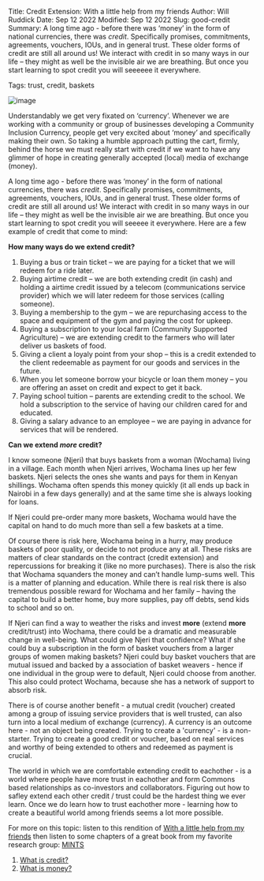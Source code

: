 Title: Credit Extension: With a little help from my friends
Author: Will Ruddick
Date: Sep 12 2022
Modified: Sep 12 2022
Slug: good-credit
Summary: A long time ago - before there was ‘money’ in the form of national currencies, there was *credit*. Specifically promises, commitments, agreements, vouchers, IOUs, and in general trust. These older forms of credit are still all around us! We interact with credit in so many ways in our life – they might as well be the invisible air we are breathing. But once you start learning to spot credit you will seeeeee it everywhere.

Tags: trust, credit, baskets

![image](images/blog/good-credit1.webp)

Understandably we get very fixated on ‘currency’. Whenever we are working with a community or group of businesses developing a Community Inclusion Currency, people get very excited about ‘money’ and specifically making their own. So taking a humble approach putting the cart, firmly, behind the horse we must really start with credit if we want to have any glimmer of hope in creating generally accepted (local) media of exchange (money). 

A long time ago - before there was ‘money’ in the form of national currencies, there was *credit*. Specifically promises, commitments, agreements, vouchers, IOUs, and in general trust. These older forms of credit are still all around us! We interact with credit in so many ways in our life – they might as well be the invisible air we are breathing. But once you start learning to spot credit you will seeeee it everywhere. Here are a few example of credit that come to mind:

**How many ways do we extend credit?**

1. Buying a bus or train ticket – we are paying for a ticket that we will redeem for a ride later.
2. Buying airtime credit – we are both extending credit (in cash) and holding a airtime credit issued by a telecom (communications service provider) which we will later redeem for those services (calling someone).
3. Buying a membership to the gym – we are repurchasing access to the space and equipment of the gym and paying the cost for upkeep.
4. Buying a subscription to your local farm (Community Supported Agriculture) – we are extending credit to the farmers who will later deliver us baskets of food.
5. Giving a client a loyaly point from your shop – this is a credit extended to the client redeemable as payment for our goods and services in the future.
6. When you let someone borrow your bicycle or loan them money – you are offering an asset on credit and expect to get it back.
7. Paying school tuition – parents are extending credit to the school. We hold a subscription to the service of having our children cared for and educated.
8. Giving a salary advance to an employee – we are paying in advance for services that will be rendered.


**Can we extend *more* credit?**

I know someone (Njeri) that buys baskets from a woman (Wochama) living in a village. Each month when Njeri arrives, Wochama lines up her few baskets. Njeri selects the ones she wants and pays for them in Kenyan shillings. Wochama often spends this money quickly (it all ends up back in Nairobi in a few days generally) and at the same time she is always looking for loans.

If Njeri could pre-order many more baskets, Wochama would have the capital on hand to do much more than sell a few baskets at a time. 

Of course there is risk here, Wochama being in a hurry, may produce baskets of poor quality, or decide to not produce any at all. These risks are matters of clear standards on the contract (credit extension) and repercussions for breaking it (like no more purchases). There is also the risk that Wochama squanders the money and can’t handle lump-sums well. This is a matter of planning and education. While there is real risk there is also tremendous possible reward for Wochama and her family – having the capital to build a better home, buy more supplies, pay off debts, send kids to school and so on. 

If Njeri can find a way to weather the risks and invest **more** (extend **more** credit/trust) into Wochama, there could be a dramatic and measurable change in well-being. What could give Njeri that confidence? What if she could buy a subscription in the form of basket vouchers from a larger groups of women making baskets? Njeri could buy basket vouchers that are mutual issued and backed by a association of basket weavers - hence if one individual in the group were to default, Njeri could choose from another. This also could protect Wochama, because she has a network of support to absorb risk.

There is of course another benefit - a mutual credit (voucher) created among a group of issuing service providers that is well trusted, can also turn into a local medium of exchange (currency). A currency is an outcome here - not an object being created. Trying to create a 'currency' - is a non-starter. Trying to create a good credit or voucher, based on real services and worthy of being extended to others and redeemed as payment is crucial.

The world in which we are comfortable extending credit to eachother - is a world where people have more trust in eachother and form Commons based relationships as co-investors and collaborators. Figuring out how to safley extend each other credit / trust could be the hardest thing we ever learn. Once we do learn how to trust eachother more - learning how to create a beautiful world among friends seems a lot more possible.

For more on this topic: listen to this rendition of [With a little help from my friends](https://youtu.be/7Q5O2AfbuOU) then listen to some chapters of a great book from my favorite research group: [MINTS](https://bafficarefin.unibocconi.eu/research-units/mints)
1. [What is credit?](https://youtu.be/TNUA_RUfKGo )
2. [What is money?](https://youtu.be/MaH9dHApjQ8)
